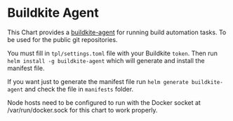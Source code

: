 # Buildkite Agent

This Chart provides a [buildkite-agent](https://buildkite.com/docs/agent) for running build automation tasks.
To be used for the public git repositories.

You must fill in `tpl/settings.toml` file with your Buildkite `token`.
Then run `helm install -g buildkite-agent` which will generate and install the manifest file.

If you want just to generate the manifest file run `helm generate buildkite-agent`
and check the file in `manifests` folder.

Node hosts need to be configured to run with the Docker socket at /var/run/docker.sock
for this chart to work properly.
